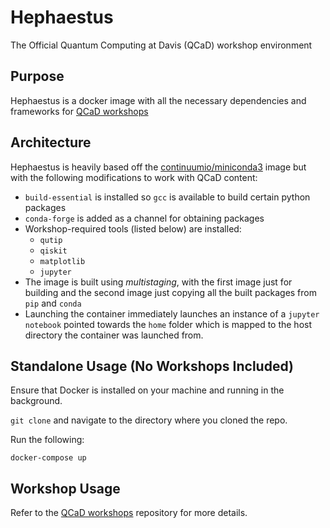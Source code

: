 # Hephaestus

The Official Quantum Computing at Davis (QCaD) workshop environment

## Purpose

Hephaestus is a docker image with all the necessary dependencies and frameworks for [QCaD workshops](https://github.com/Quantum-Computing-at-Davis/Workshops)

## Architecture

Hephaestus is heavily based off the [continuumio/miniconda3](https://hub.docker.com/r/continuumio/miniconda3) image but with the following modifications to work with QCaD content:
* `build-essential` is installed so `gcc` is available to build certain python packages
* `conda-forge` is added as a channel for obtaining packages
* Workshop-required tools (listed below) are installed:
  * `qutip`
  * `qiskit`
  * `matplotlib`
  * `jupyter`
* The image is built using *multistaging*, with the first image just for building and the second image just copying all the built packages from `pip` and `conda`
* Launching the container immediately launches an instance of a `jupyter notebook` pointed towards the `home` folder which is mapped to the host directory the container was launched from. 

## Standalone Usage (No Workshops Included)

Ensure that Docker is installed on your machine and running in the background.

`git clone` and navigate to the directory where you cloned the repo.

Run the following:

```
docker-compose up
```

## Workshop Usage

Refer to the [QCaD workshops](https://github.com/Quantum-Computing-at-Davis/Workshops) repository for more details.
